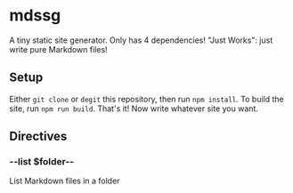 # mdssg

A tiny static site generator. Only has 4 dependencies!
"Just Works": just write pure Markdown files!

## Setup

Either `git clone` or `degit` this repository, then run `npm install`. To build the site, run `npm run build`. That's it! Now write whatever site you want.

## Directives

### --list $folder--

List Markdown files in a folder
